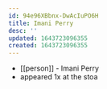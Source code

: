 ```yaml
---
id: 94e96XBbnx-DwAcIuPO6H
title: Imani Perry
desc: ''
updated: 1643723096355
created: 1643723096355
---
```



- [[person]] - Imani Perry
- appeared 1x at the stoa
